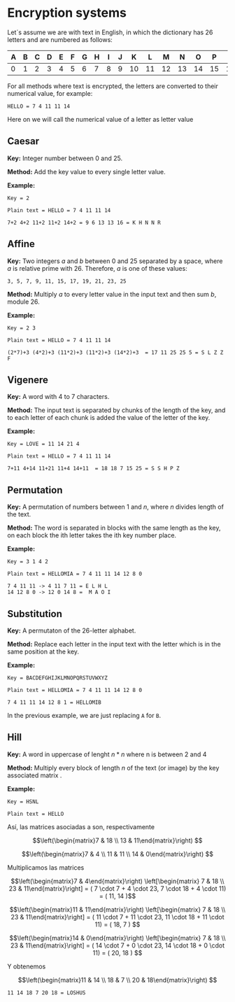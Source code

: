 # Encryption systems

Let´s assume we are with text in English, in which the dictionary has 26 letters and are numbered as follows:

| A | B | C | D | E | F | G | H | I | J | K  | L  | M  | N  | O  | P  | Q  | R  | S  | T  | U  | V  | W  | X  | Y  | Z  |
|---|---|---|---|---|---|---|---|---|---|----|----|----|----|----|----|----|----|----|----|----|----|----|----|----|----|
| 0 | 1 | 2 | 3 | 4 | 5 | 6 | 7 | 8 | 9 | 10 | 11 | 12 | 13 | 14 | 15 | 16 | 17 | 18 | 19 | 20 | 21 | 22 | 23 | 24 | 25 |

For all methods where text is encrypted, the letters are converted to their numerical value, for example: 

    HELLO = 7 4 11 11 14

Here on we will call the numerical value of a letter as letter value

## Caesar
**Key:** Integer number between $0$ and $25$.

**Method:** Add the key value to every single letter value.

**Example:** 

    Key = 2

    Plain text = HELLO = 7 4 11 11 14

    7+2 4+2 11+2 11+2 14+2 = 9 6 13 13 16 = K H N N R


## Affine

**Key:** Two integers $a$ and $b$ between $0$ and $25$ separated by a space, where $a$ is relative prime with $26$. Therefore, $a$ is one of these values:

    3, 5, 7, 9, 11, 15, 17, 19, 21, 23, 25

**Method:** Multiply $a$ to every letter value in the input text and then sum $b$, module $26$.

**Example:** 

    Key = 2 3

    Plain text = HELLO = 7 4 11 11 14

    (2*7)+3 (4*2)+3 (11*2)+3 (11*2)+3 (14*2)+3  = 17 11 25 25 5 = S L Z Z F

## Vigenere
**Key:** A word with 4 to 7 characters.

**Method:** The input text is separated by chunks of the length of the key, and to each letter of each chunk is added the value of the letter of the key.

**Example:** 

    Key = LOVE = 11 14 21 4

    Plain text = HELLO = 7 4 11 11 14

    7+11 4+14 11+21 11+4 14+11  = 18 18 7 15 25 = S S H P Z


## Permutation
**Key:** A permutation of numbers between $1$ and $n$, where $n$ divides length of the text.

**Method:** The word is separated in blocks with the same length as the key, on each block the ith letter takes the ith key number place.

**Example:** 

    Key = 3 1 4 2 

    Plain text = HELLOMIA = 7 4 11 11 14 12 8 0

    7 4 11 11 -> 4 11 7 11 = E L H L
    14 12 8 0 -> 12 0 14 8 =  M A O I


## Substitution

**Key:** A permutaton of the 26-letter alphabet.

**Method:** Replace each letter in the input text with the letter which is in the same position at the key.

**Example:** 

    Key = BACDEFGHIJKLMNOPQRSTUVWXYZ 

    Plain text = HELLOMIA = 7 4 11 11 14 12 8 0

    7 4 11 11 14 12 8 1 = HELLOMIB

In the previous example, we are just replacing `A` for `B`.



## Hill

**Key:** A word in uppercase of lenght $n* n$ where n is between 2 and 4

**Method:** Multiply every block of length $n$ of the text (or image) by the key associated matrix .

**Example:** 

    Key = HSNL

    Plain text = HELLO
    
Así, las matrices asociadas a son, respectivamente
    
$$\left(\begin{matrix}7 & 18 \\ 13 & 11\end{matrix}\right) $$

$$\left(\begin{matrix}7 & 4 \\ 11 & 11 \\ 14 & 0\end{matrix}\right) $$

Multiplicamos las matrices

$$\left(\begin{matrix}7 & 4\end{matrix}\right) \left[\begin{matrix} 7 & 18 \\ 23 & 11\end{matrix}\right] =  ( 7 \cdot 7 + 4 \cdot 23, 7 \cdot 18 + 4 \cdot 11) = ( 11, 14 )$$

$$\left(\begin{matrix}11 & 11\end{matrix}\right) \left[\begin{matrix} 7 & 18 \\ 23 & 11\end{matrix}\right] =  ( 11 \cdot 7 + 11 \cdot 23, 11 \cdot 18 + 11 \cdot 11) = ( 18, 7 ) $$
    
$$\left(\begin{matrix}14 & 0\end{matrix}\right) \left[\begin{matrix} 7 & 18 \\ 23 & 11\end{matrix}\right] =  ( 14 \cdot 7 + 0 \cdot 23, 14 \cdot 18 + 0 \cdot 11) = ( 20, 18 ) $$

Y obtenemos

$$\left(\begin{matrix}11 & 14 \\ 18 & 7 \\ 20 & 18\end{matrix}\right) $$

    11 14 18 7 20 18 = LOSHUS

